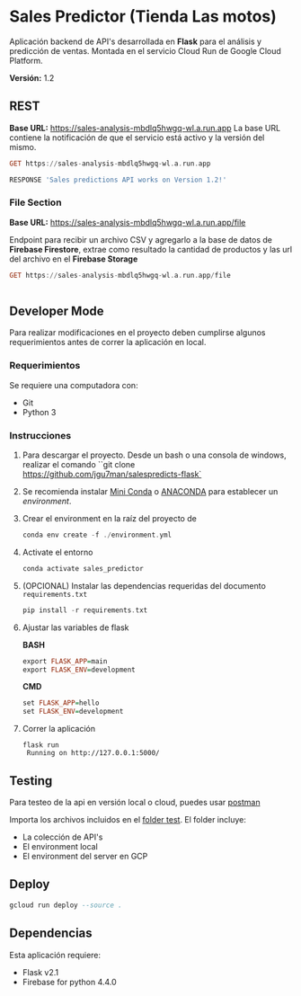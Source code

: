 # Sales Predictor (Tienda Las motos)
Aplicación backend de API's desarrollada en **Flask** para el análisis y predicción de ventas. Montada en el servicio Cloud Run de Google Cloud Platform.

**Versión:** 1.2

## REST
**Base URL:** https://sales-analysis-mbdlq5hwgq-wl.a.run.app
La base URL contiene la notificación de que el servicio está activo y la versión del mismo.

``` hs
GET https://sales-analysis-mbdlq5hwgq-wl.a.run.app
```
```py
RESPONSE 'Sales predictions API works on Version 1.2!'
```

### File Section
**Base URL:** https://sales-analysis-mbdlq5hwgq-wl.a.run.app/file

Endpoint para recibir un archivo CSV y agregarlo a la base de datos de **Firebase Firestore**, extrae como resultado la cantidad de productos y las url del archivo en el **Firebase Storage**

``` hs
GET https://sales-analysis-mbdlq5hwgq-wl.a.run.app/file
```
```json

```

## Developer Mode
Para realizar modificaciones en el proyecto deben cumplirse algunos requerimientos antes de correr la aplicación en local.

### Requerimientos
Se requiere una computadora con:
  - Git
  - Python 3

### Instrucciones
1. Para descargar el proyecto. Desde un bash o una consola de windows, realizar el comando ``git clone https://github.com/jgu7man/salespredicts-flask`
2. Se recomienda instalar [Mini Conda](https://docs.conda.io/en/latest/miniconda.html) o [ANACONDA](https://docs.anaconda.com/anaconda/install/) para establecer un *environment*.

3. Crear el environment en la raíz del proyecto de

    ```hs
    conda env create -f ./environment.yml
    ```

4. Activate el entorno

    ```hs
    conda activate sales_predictor
    ```


5. (OPCIONAL) Instalar las dependencias requeridas del documento  `requirements.txt`

    ```hs
    pip install -r requirements.txt
    ```

6. Ajustar las variables de flask

    **BASH**
    ```hs
    export FLASK_APP=main
    export FLASK_ENV=development
    ```

    **CMD**
    ```hs
    set FLASK_APP=hello
    set FLASK_ENV=development
    ```

7. Correr la aplicación
    ```
    flask run
     Running on http://127.0.0.1:5000/
    ```

## Testing
Para testeo de la api en versión local o cloud, puedes usar [postman](https://www.postman.com/downloads/)

Importa los archivos incluidos en el [folder test](./test). El folder incluye:
- La colección de API's
- El environment local
- El environment del server en GCP

## Deploy
```hs
gcloud run deploy --source .
```

## Dependencias
Esta aplicación requiere:
- Flask v2.1
- Firebase for python 4.4.0
